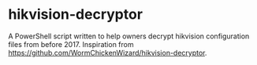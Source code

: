 # hikvision-decryptor
A PowerShell script written to help owners decrypt hikvision configuration files from before 2017. Inspiration from https://github.com/WormChickenWizard/hikvision-decryptor.
